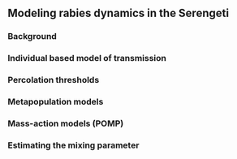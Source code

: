 ## Modeling rabies dynamics in the Serengeti

### Background

### Individual based model of transmission

### Percolation thresholds

### Metapopulation models

### Mass-action models (POMP)

### Estimating the mixing parameter
